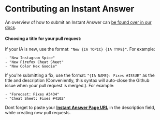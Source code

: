 # Contributing an Instant Answer

An overview of how to submit an Instant Answer can [be found over in our docs](http://docs.duckduckhack.com/submitting/submitting-overview.html).

#### Choosing a title for your pull request: 

If your IA is new, use the format: `"New {IA TOPIC} {IA TYPE}"`. For example:

	- "New Instagram Spice"
	- "New Firefox Cheat Sheet"
	- "New Color Hex Goodie"
	
If you're submitting a fix, use the format: `"{IA NAME}: Fixes #ISSUE"` as the title and description (Conveniently, this syntax will auto-close the Github issue when your pull request is merged.). For example:
	
	- "Forecast: Fixes #3434"
	- "Cheat Sheet: Fixes #4102"
	



Dont forget to paste your **[Instant Answer Page URL](https://duck.co/ia/new_ia)** in the description field, while creating new pull requests.
	
